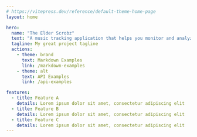 ```yaml
---
# https://vitepress.dev/reference/default-theme-home-page
layout: home

hero:
  name: "The Elder Scrobz"
  text: "A music tracking application that helps you monitor and analyze your listening habits."
  tagline: My great project tagline
  actions:
    - theme: brand
      text: Markdown Examples
      link: /markdown-examples
    - theme: alt
      text: API Examples
      link: /api-examples

features:
  - title: Feature A
    details: Lorem ipsum dolor sit amet, consectetur adipiscing elit
  - title: Feature B
    details: Lorem ipsum dolor sit amet, consectetur adipiscing elit
  - title: Feature C
    details: Lorem ipsum dolor sit amet, consectetur adipiscing elit
---
```


